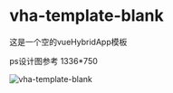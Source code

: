 # vha-template-blank
这是一个空的vueHybridApp模板


ps设计图参考 1336*750

![vha-template-blank](https://raw.githubusercontent.com/mixingyu/vha-template-data/master/image/vha-template-blank.png)